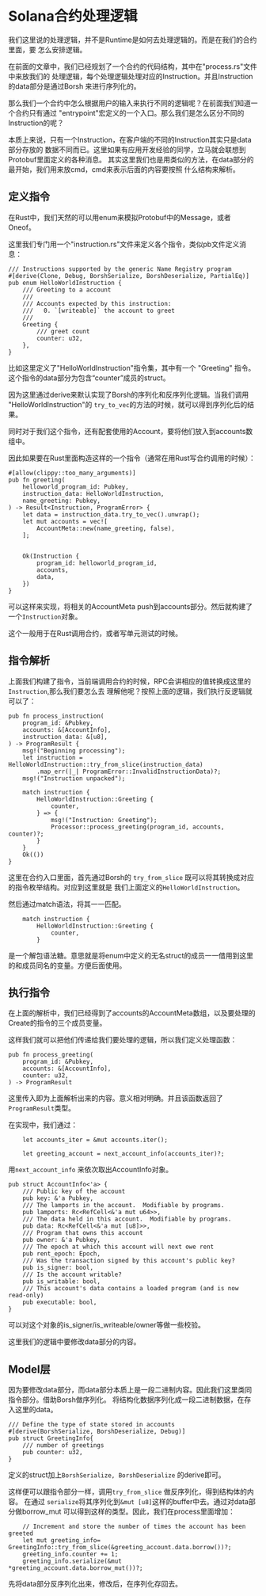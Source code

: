 # Solana合约处理逻辑
我们这里说的处理逻辑，并不是Runtime是如何去处理逻辑的。而是在我们的合约里面，要
怎么安排逻辑。

在前面的文章中，我们已经规划了一个合约的代码结构，其中在"process.rs"文件中来放我们的
处理逻辑，每个处理逻辑处理对应的Instruction。并且Instruction的data部分是通过Borsh
来进行序列化的。

那么我们一个合约中怎么根据用户的输入来执行不同的逻辑呢？在前面我们知道一个合约只有通过
"entrypoint"宏定义的一个入口。那么我们是怎么区分不同的Instruction的呢？

本质上来说，只有一个Instruction，在客户端的不同的Instruction其实只是data部分存放的
数据不同而已。这里如果有应用开发经验的同学，立马就会联想到Protobuf里面定义的各种消息。
其实这里我们也是用类似的方法，在data部分的最开始，我们用来放cmd，cmd来表示后面的内容要按照
什么结构来解析。

## 定义指令
在Rust中，我们天然的可以用enum来模拟Protobuf中的Message，或者Oneof。

这里我们专门用一个"instruction.rs"文件来定义各个指令，类似pb文件定义消息：

  
    /// Instructions supported by the generic Name Registry program
    #[derive(Clone, Debug, BorshSerialize, BorshDeserialize, PartialEq)]
    pub enum HelloWorldInstruction {
        /// Greeting to a account
        ///
        /// Accounts expected by this instruction:
        ///   0. `[writeable]` the account to greet
        ///
        Greeting {
            /// greet count
            counter: u32,
        },
    }

比如这里定义了"HelloWorldInstruction"指令集，其中有一个 "Greeting" 指令。
这个指令的data部分为包含“counter”成员的struct。

因为这里通过derive来默认实现了Borsh的序列化和反序列化逻辑。当我们调用 "HelloWorldInstruction"的
`try_to_vec`的方法的时候，就可以得到序列化后的结果。

同时对于我们这个指令，还有配套使用的Account，要将他们放入到accounts数组中。

因此如果要在Rust里面构造这样的一个指令（通常在用Rust写合约调用的时候）：

    #[allow(clippy::too_many_arguments)]
    pub fn greeting(
        helloworld_program_id: Pubkey,
        instruction_data: HelloWorldInstruction,
        name_greeting: Pubkey,
    ) -> Result<Instruction, ProgramError> {
        let data = instruction_data.try_to_vec().unwrap();
        let mut accounts = vec![
            AccountMeta::new(name_greeting, false),
        ];
    

        Ok(Instruction {
            program_id: helloworld_program_id,
            accounts,
            data,
        })
    }

可以这样来实现，将相关的AccountMeta push到accounts部分。然后就构建了一个`Instruction`对象。

这个一般用于在Rust调用合约，或者写单元测试的时候。

## 指令解析

上面我们构建了指令，当前端调用合约的时候，RPC会讲相应的值转换成这里的`Instruction`,那么我们要怎么去
理解他呢？按照上面的逻辑，我们执行反逻辑就可以了：

 
    pub fn process_instruction(
        program_id: &Pubkey,
        accounts: &[AccountInfo],
        instruction_data: &[u8],
    ) -> ProgramResult {
        msg!("Beginning processing");
        let instruction = HelloWorldInstruction::try_from_slice(instruction_data)
            .map_err(|_| ProgramError::InvalidInstructionData)?;
        msg!("Instruction unpacked");

        match instruction {
            HelloWorldInstruction::Greeting {
                counter,
            } => {
                msg!("Instruction: Greeting");
                Processor::process_greeting(program_id, accounts, counter)?;
            }
        }
        Ok(())
    }

这里在合约入口里面，首先通过Borsh的 `try_from_slice` 既可以将其转换成对应的指令枚举结构。对应到这里就是
我们上面定义的`HelloWorldInstruction`。

然后通过match语法，将其一一匹配。

        match instruction {
            HelloWorldInstruction::Greeting {
                counter,
            } 

是一个解包语法糖。意思就是将enum中定义的无名struct的成员一一借用到这里的和成员同名的变量。方便后面使用。

## 执行指令

在上面的解析中，我们已经得到了accounts的AccountMeta数组，以及要处理的Create的指令的三个成员变量。

这样我们就可以把他们传递给我们要处理的逻辑，所以我们定义处理函数：

    pub fn process_greeting(
        program_id: &Pubkey,
        accounts: &[AccountInfo],
        counter: u32,
    ) -> ProgramResult 

这里传入即为上面解析出来的内容。意义相对明确。并且该函数返回了 `ProgramResult`类型。

在实现中，我们通过：

        let accounts_iter = &mut accounts.iter();

        let greeting_account = next_account_info(accounts_iter)?;
用`next_account_info` 来依次取出AccountInfo对象。

    pub struct AccountInfo<'a> {
        /// Public key of the account
        pub key: &'a Pubkey,
        /// The lamports in the account.  Modifiable by programs.
        pub lamports: Rc<RefCell<&'a mut u64>>,
        /// The data held in this account.  Modifiable by programs.
        pub data: Rc<RefCell<&'a mut [u8]>>,
        /// Program that owns this account
        pub owner: &'a Pubkey,
        /// The epoch at which this account will next owe rent
        pub rent_epoch: Epoch,
        /// Was the transaction signed by this account's public key?
        pub is_signer: bool,
        /// Is the account writable?
        pub is_writable: bool,
        /// This account's data contains a loaded program (and is now read-only)
        pub executable: bool,
    }

可以对这个对象的is_signer/is_writeable/owner等做一些校验。

这里我们的逻辑中要修改data部分的内容。

## Model层
因为要修改data部分，而data部分本质上是一段二进制内容。因此我们这里类同指令部分。借助Borsh做序列化。
将结构化数据序列化成一段二进制数据，在存入这里的data。


    /// Define the type of state stored in accounts
    #[derive(BorshSerialize, BorshDeserialize, Debug)]
    pub struct GreetingInfo{
        /// number of greetings
        pub counter: u32,
    }

定义的struct加上`BorshSerialize, BorshDeserialize` 的derive即可。

这样便可以跟指令部分一样，调用`try_from_slice` 做反序列化，得到结构体的内容。
在通过 `serialize`将其序列化到`&mut [u8]`这样的buffer中去。通过对data部分做borrow_mut
可以得到这样的类型。因此，我们在process里面增加：

        // Increment and store the number of times the account has been greeted
        let mut greeting_info= GreetingInfo::try_from_slice(&greeting_account.data.borrow())?;
        greeting_info.counter += 1;
        greeting_info.serialize(&mut *greeting_account.data.borrow_mut())?;

先将data部分反序列化出来，修改后，在序列化存回去。